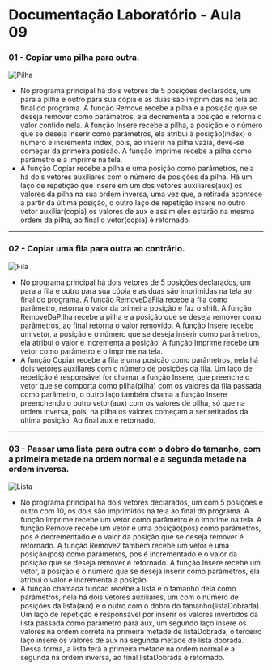 # Documentação Laboratório - Aula 09

### 01 - Copiar uma pilha para outra.

![Pilha](https://user-images.githubusercontent.com/97108963/200976349-031b1044-37f7-4c09-9b28-9133c52a20bf.PNG)

* No programa principal há dois vetores de 5 posições declarados, um para a pilha e outro para sua cópia e as duas são imprimidas na tela ao final do programa. A função Remove recebe a pilha e a posição que se deseja remover como parâmetros, ela decrementa a posição e retorna o valor contido nela. A função Insere recebe a pilha, a posição e o número que se deseja inserir como parâmetros, ela atribui à posição(index) o número e incrementa index, pois, ao inserir na pilha vazia, deve-se começar da primeira posição. A função Imprime recebe a pilha como parâmetro e a imprime na tela.  
* A função Copiar recebe a pilha e uma posição como parâmetros, nela há dois vetores auxiliares com o número de posições da pilha. Há um laço de repetição que insere em um dos vetores auxiliares(aux) os valores da pilha na sua ordem inversa, uma vez que, a retirada acontece a partir da última posição, o outro laço de repetição insere no outro vetor auxiliar(copia) os valores de aux e assim eles estarão na mesma ordem da pilha, ao final o vetor(copia) é retornado.

---

### 02 - Copiar uma fila para outra ao contrário.

![Fila](https://user-images.githubusercontent.com/97108963/200976352-b670803a-301a-40af-94cc-19c020d5192c.PNG)

* No programa principal há dois vetores de 5 posições declarados, um para a fila e outro para sua cópia e as duas são imprimidas na tela ao final do programa. A função RemoveDaFila recebe a fila como parâmetro, retorna o valor da primeira posição e faz o shift. A função RemoveDaPilha recebe a pilha e a posição que se deseja remover como parâmetros, ao final retorna o valor removido. A função Insere recebe um vetor, a posição e o número que se deseja inserir como parâmetros, ela atribui o valor e incrementa a posição. A função Imprime recebe um vetor como parâmetro e o imprime na tela.  
* A função Copiar recebe a fila e uma posição como parâmetros, nela há dois vetores auxiliares com o número de posições da fila. Um laço de repetição é responsável for chamar a função Insere, que preenche o vetor que se comporta como pilha(pilha) com os valores da fila passada como parâmetro, o outro laço também chama a função Insere preenchendo o outro vetor(aux) com os valores de pilha, só que na ordem inversa, pois, na pilha os valores começam a ser retirados da última posição. Ao final aux é retornado.

---

### 03 - Passar uma lista para outra com o dobro do tamanho, com a primeira metade na ordem normal e a segunda metade na ordem inversa.

![Lista](https://user-images.githubusercontent.com/97108963/200976346-4a9ec308-e92b-4a30-a543-20fddebeef16.PNG)

* No programa principal há dois vetores declarados, um com 5 posições e outro com 10, os dois são imprimidos na tela ao final do programa. A função Imprime recebe um vetor como parâmetro e o imprime na tela. A função Remove recebe um vetor e uma posição(pos) como parâmetros, pos é decrementado e o valor da posição que se deseja remover é retornado. A função Remove2 também recebe um vetor e uma posição(pos) como parâmetros, pos é incrementado e o valor da posição que se deseja remover é retornado. A função Insere recebe um vetor, a posição e o número que se deseja inserir como parâmetros, ela atribui o valor e incrementa a posição.  
* A função chamada funcao recebe a lista e o tamanho dela como parâmetros, nela há dois vetores auxiliares, um com o número de posições da lista(aux) e o outro com o dobro do tamanho(listaDobrada). Um laço de repetição é responsável por inserir os valores invertidos da lista passada como parâmetro para aux, um segundo laço insere os valores na ordem correta na primeira metade de listaDobrada, o terceiro laço insere os valores de aux na segunda metade de lista dobrada. Dessa forma, a lista terá a primeira metade na ordem normal e a segunda na ordem inversa, ao final listaDobrada é retornado.
